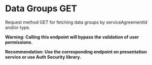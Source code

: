 # Data Groups GET

Request method GET for fetching data groups by serviceAgreementId and/or type.

**Warning: Calling this endpoint will bypass the validation of user permissions.**

**Recommendation: Use the corresponding endpoint on presentation service or use Auth Security library.**

